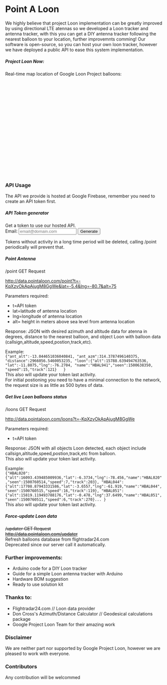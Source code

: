 # Point A Loon

We highly believe that project Loon implementation can be greatly improved by using directional LTE atennas so we developed a Loon tracker and antenna tracker, with this you can get a DIY antenna tracker following the nearest balloon to your location, further improvemnts comming! 
Our software is open-source, so you can host your own loon tracker, however we have deployed a public API to ease this system implementation.

##### Project Loon Now:   
Real-time map location of Google Loon Project balloons:   

 
 <script src="https://ajax.googleapis.com/ajax/libs/jquery/3.2.1/jquery.min.js"></script>
 


<div id="map" style="height:300px;width:100%;position:relative;"></div>


### API Usage
The API we provide is hosted at Google Firebase, remember you need to create an API token first.  

##### API Token generator 
Get a token to use our hosted API.  
Email: 
<input id="email" type="text" name="FirstName" placeholder="email@domain.com">
<input id="button" type="submit" value="Generate">

<div id="token"></div>

Tokens without activity in a long time period will be deleted, calling /point periodically will prevent that.

##### Point Antenna
/point GET Request  

<http://data.pointaloon.com/point?t=-KpXzvOkApAjugM8GgWe&lat=-5.4&lng=-80.7&alt=75>  

Parameters required: 
- t=API token  
- lat=latitude of antenna location  
- lng=longitude of antenna location  
- alt= height in meters above sea level from antenna location  

Response: JSON with desired azimuth and altitude data for atenna in degrees, distance to the nearest balloon, and object Loon with balloon data (callsign,altitude,speed,postion,track,etc).  

Example:  
`{"ant_alt":-13.044651036040841, "ant_azm":314.3787496140375, "distance":2966056.5460053235, "loon":{"alt":15788.639494763536, "lat":-11.8075,"lng":-76.2704, "name":"HBAL941","seen":1500638350, "speed":15,"track":121}  
}`   
This also will update your token last activity.   
For initial postioning you need to have a minimal connection to the network, the request size is as little as 500 bytes of data.  

##### Get live Loon balloons status
/loons GET Request  

<http://data.pointaloon.com/loons?t=-KpXzvOkApAjugM8GgWe>  

Parameters required: 
- t=API token  

Response: JSON with all objects Loon detected, each object include callsign,altitude,speed,postion,track,etc from balloon.  
This also will update your token last activity. 

Example:  
`{"HBAL020":{"alt":16093.439485009936,"lat":-6.3734,"lng":-78.456,"name":"HBAL020","seen":1500760514,"speed":7,"track":203}, "HBAL044":{"alt":17708.87943331586,"lat":-3.6557,"lng":-61.919,"name":"HBAL044","seen":1500760515,"speed":16,"track":119}, "HBAL051":{"alt":15819.119493788176,"lat":-0.478,"lng":37.6499,"name":"HBAL051","seen":1500760511,"speed":6,"track":270}...
}`  
This also will update your token last activity. 

##### Force-update Loon data   
~~/updater GET Request~~  
~~http://data.pointaloon.com/updater~~   
Refresh balloons database from flightradar24.com  
Deprecated since our server call it automatically.  

### Further improvements:
- Arduino code for a DIY Loon tracker
- Guide for a simple Loon antenna tracker with Arduino
- Hardware BOM suggestion
- Ready to use solution kit

### Thanks to:
- Flightradar24.com // Loon data provider
- Don Cross's Azimuth/Distance Calculator // Geodesical calculations package
- Google Project Loon Team for their amazing work

### Disclaimer
We are neither part nor supported by Google Project Loon, however we are pleased to work with everyone.

### Contributors 
Any contribution will be welcommed 

 <script src="./script.js"></script>
 <script src="https://maps.googleapis.com/maps/api/js?key=AIzaSyAphCQdE_HtyP7FboF16HDxl0vmtXZevCY&callback=initMap" async defer></script> 
 